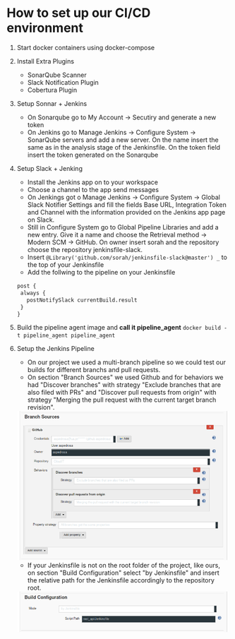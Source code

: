# How to set up our CI/CD environment
1. Start docker containers using docker-compose

2. Install Extra Plugins
   - SonarQube Scanner
   - Slack Notification Plugin
   - Cobertura Plugin

3. Setup Sonnar + Jenkins
   - On Sonarqube go to My Account -> Secutiry and generate a new token
   - On Jenkins go to Manage Jenkins -> Configure System -> SonarQube servers
   and add a new server. On the name insert the same as in the analysis stage of
   the Jenkinsfile. On the token field insert the token generated on the Sonarqube

4. Setup Slack + Jenking
   - Install the Jenkins app on to your workspace
   - Choose a channel to the app send messages
   - On Jenkings got o Manage Jenkins -> Configure System -> Global Slack Notifier
   Settings and fill the fields Base URL, Integration Token and Channel with the
   information provided on the Jenkins app page on Slack.
   - Still in Configure System go to Global Pipeline Libraries and add a new entry.
   Give it a name and choose the Retrieval method -> Modern SCM -> GitHub. On owner
   insert sorah and the repository choose the repository jenkinsfile-slack.
   - Insert `@Library('github.com/sorah/jenkinsfile-slack@master') _` to the top
   of your Jenkinsfile
   - Add the follwing to the pipeline on your Jenkinsfile
   ```
   post {
    always {
      postNotifySlack currentBuild.result
    }
   }
   ```

5. Build the pipeline agent image and **call it pipeline_agent**
    `docker build -t pipeline_agent pipeline_agent`

6. Setup the Jenkins Pipeline
    - On our project we used a multi-branch pipeline so we could test our builds
    for different branchs and pull requests.
    - On section "Branch Sources" we used Github and for behaviors we had
    "Discover branches" with strategy "Exclude branches that are also filed with PRs" and
    "Discover pull requests from origin" with strategy "Merging the pull request with the
    current target branch revision".
    <img src="images/branch_sources.png">

    - If your Jenkinsfile is not on the root folder of the project, like ours,
    on section "Build Configuration" select "by Jenkinsfile" and insert the
    relative path for the Jenkinsfile accordingly to the repository root.
    <img src="images/build_configuration.png">

